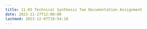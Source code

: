 ```yaml
---
title: 11.03 Technical Synthesis Two Documentation Assignment
date: 2023-11-27T12:00:00
lastmod: 2023-12-07T19:54:18
---
```

